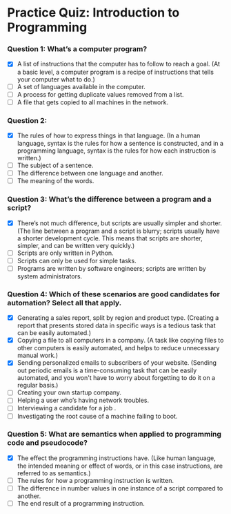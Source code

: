 # Practice Quiz: Introduction to Programming
### Question 1: What’s a computer program?
- [x] A list of instructions that the computer has to follow to reach a goal. (At a basic level, a computer program is a recipe of instructions that tells your computer what to do.)
- [ ] A set of languages available in the computer.
- [ ] A process for getting duplicate values removed from a list.
- [ ] A file that gets copied to all machines in the network.
### Question 2: 
- [x] The rules of how to express things in that language. (In a human language, syntax is the rules for how a sentence is constructed, and in a programming language, syntax is the rules for how each instruction is written.)
- [ ] The subject of a sentence.
- [ ] The difference between one language and another.
- [ ] The meaning of the words.
### Question 3: What’s the difference between a program and a script?
- [x] There’s not much difference, but scripts are usually simpler and shorter. (The line between a program and a script is blurry; scripts usually have a shorter development cycle. This means that scripts are shorter, simpler, and can be written very quickly.)
- [ ] Scripts are only written in Python.
- [ ] Scripts can only be used for simple tasks.
- [ ] Programs are written by software engineers; scripts are written by system administrators.
### Question 4: Which of these scenarios are good candidates for automation? Select all that apply.
- [x] Generating a sales report, split by region and product type. (Creating a report that presents stored data in specific ways is a tedious task that can be easily automated.)
- [x] Copying a file to all computers in a company. (A task like copying files to other computers is easily automated, and helps to reduce unnecessary manual work.)
- [x] Sending personalized emails to subscribers of your website. (Sending out periodic emails is a time-consuming task that can be easily automated, and you won't have to worry about forgetting to do it on a regular basis.)
- [ ] Creating your own startup company.
- [ ] Helping a user who’s having network troubles.
- [ ] Interviewing a candidate for a job .
- [ ] Investigating the root cause of a machine failing to boot.
### Question 5: What are semantics when applied to programming code and pseudocode?
- [x] The effect the programming instructions have. (Like human language, the intended meaning or effect of words, or in this case instructions, are referred to as semantics.)
- [ ] The rules for how a programming instruction is written.
- [ ] The difference in number values in one instance of a script compared to another.
- [ ] The end result of a programming instruction.
